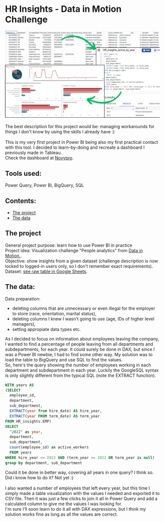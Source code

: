 # HR Insights - Data in Motion Challenge

![header image](Screenshots/HR_insights_GH.jpg)<br><br>
The best description for this project would be: managing workarounds for things I don't know by using the skills I already have :)<br><br>
This is my very first project in Power BI being also my first practical contact with this tool. I decided to learn-by-doing and recreate a dashboard I previously made in Tableau.
<br>
Check the dashboard at <a href="https://www.novypro.com/project/hr-insights">Novypro</a>.<br>

## Tools used:
Power Query, Power BI, BigQuery, SQL

## Contents:
* [The project](#the-project)
* [The data](#the-data)

## The project
General project purpose: learn how to use Power BI in practice<br>
Project idea: Visualization challenge "People analytics" from <a href="https://d-i-motion.com/courses/data-viz-challenges/#learndash-course-content">Data in Motion.</a>.<br>
Objective: show insights from a given dataset (challenge description is now locked to logged-in users only, so I don't remember exact requirements).<br>
Dataset: <a href="https://docs.google.com/spreadsheets/d/1Dg_aczyeCh0izhIrZhVDCfuKqSApjMCV7flxaY6iUnA/edit#gid=423853547">see raw table in Google Sheets</a>.

## The data:
Data preparation:
- deleting columns that are unnecessary or even illegal for the employer to store (race, orientation, marital status),
- deleting columns I knew I wasn't going to use (age, IDs of higher level managers),
- setting appropiate data types etc.<br>

As I decided to focus on information about employees leaving the company, I wanted to find a percentage of people leaving from all departments and subdepartments, for each year. It could surely be done in DAX, but since I was a Power BI newbie, I had to find some other way. My solution was to load the table to BigQuery and use SQL to find the values. 
<br>
So, here's the query showing the number of employees working in each department and subdepartment in each year. Luckily the GoogleSQL syntax is only slightly different from the typical SQL (note the EXTRACT function).

```sql
WITH years AS
(SELECT
  employee_id,
  department,
  sub_department,
  EXTRACT(year from hire_date) AS hire_year,
  EXTRACT(year FROM term_date) AS term_year
FROM HR_insights.EMP)
SELECT 
  "2022" as year,
  department, 
  sub_department, 
  count(employee_id) as active_workers
  FROM years
WHERE hire_year <= 2022 AND (term_year >= 2022 OR term_year is null)
group by department, sub_department
```
Could it be done in better way, covering all years in one query? I think so. Did i know how to do it? Not yet :)
<br><br>
I also wanted a number of employees that left every year, but this time I simply made a table visualization with the values I needed and exported it to CSV file. Then it was just a few clicks to join it all in Power Query and add a calculated column to give me the values I was looking for.<br>
I'm sure I'll soon learn to do it all with DAX expressions, but I think my solution works fine as long as all the values are correct.<br>
<br>
